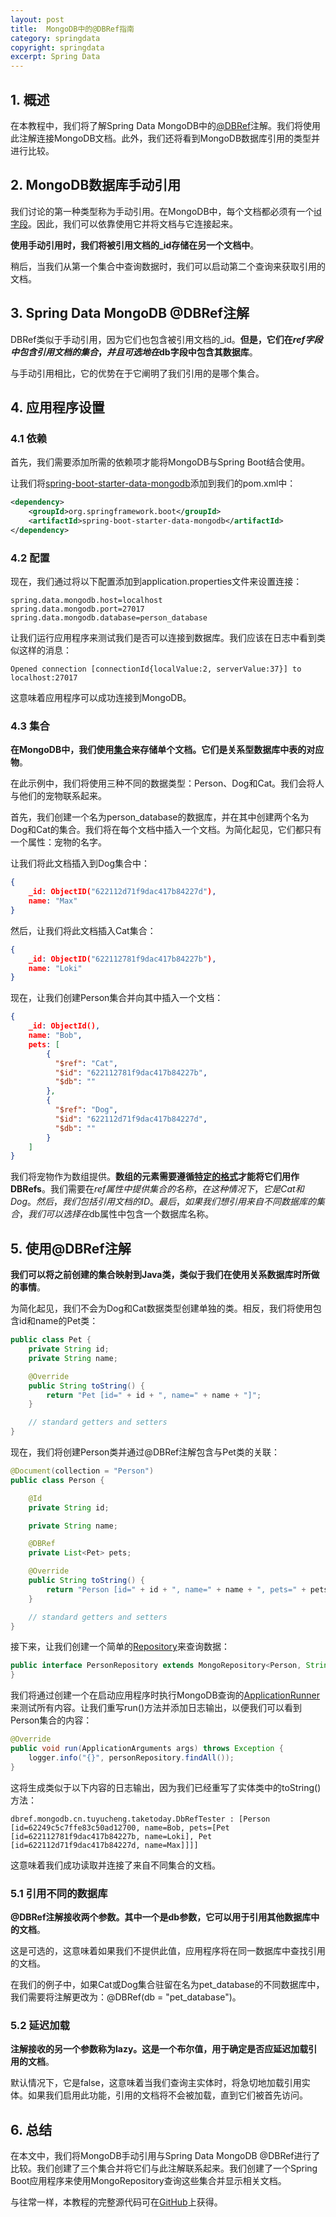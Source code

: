 ```yaml
---
layout: post
title:  MongoDB中的@DBRef指南
category: springdata
copyright: springdata
excerpt: Spring Data
---
```


## 1. 概述

在本教程中，我们将了解Spring Data MongoDB中的[@DBRef](https://www.baeldung.com/cascading-with-dbref-and-lifecycle-events-in-spring-data-mongodb#dbref)注解。我们将使用此注解连接MongoDB文档。此外，我们还将看到MongoDB数据库引用的类型并进行比较。

## 2. MongoDB数据库手动引用

我们讨论的第一种类型称为手动引用。在MongoDB中，每个文档都必须有一个[id字段](https://www.baeldung.com/java-mongodb-last-inserted-id#what-is-the-id-of-a-mongodb-document)。因此，我们可以依靠使用它并将文档与它连接起来。

**使用手动引用时，我们将被引用文档的_id存储在另一个文档中**。

稍后，当我们从第一个集合中查询数据时，我们可以启动第二个查询来获取引用的文档。

## 3. Spring Data MongoDB @DBRef注解

DBRef类似于手动引用，因为它们也包含被引用文档的_id。**但是，它们在$ref字段中包含引用文档的集合，并且可选地在$db字段中包含其数据库**。

与手动引用相比，它的优势在于它阐明了我们引用的是哪个集合。

## 4. 应用程序设置

### 4.1 依赖

首先，我们需要添加所需的依赖项才能将MongoDB与Spring Boot结合使用。

让我们将[spring-boot-starter-data-mongodb](https://mvnrepository.com/artifact/org.springframework.boot/spring-boot-starter-data-mongodb)添加到我们的pom.xml中：

```xml
<dependency>
    <groupId>org.springframework.boot</groupId>
    <artifactId>spring-boot-starter-data-mongodb</artifactId>
</dependency>
```

### 4.2 配置

现在，我们通过将以下配置添加到application.properties文件来设置连接：

```properties
spring.data.mongodb.host=localhost
spring.data.mongodb.port=27017
spring.data.mongodb.database=person_database
```

让我们运行应用程序来测试我们是否可以连接到数据库。我们应该在日志中看到类似这样的消息：

```shell
Opened connection [connectionId{localValue:2, serverValue:37}] to localhost:27017
```

这意味着应用程序可以成功连接到MongoDB。

### 4.3 集合

**在MongoDB中，我们使用[集合](https://docs.mongodb.com/manual/core/databases-and-collections/#collections)来存储单个文档。它们是关系型数据库中表的对应物**。

在此示例中，我们将使用三种不同的数据类型：Person、Dog和Cat。我们会将人与他们的宠物联系起来。

首先，我们创建一个名为person_database的数据库，并在其中创建两个名为Dog和Cat的集合。我们将在每个文档中插入一个文档。为简化起见，它们都只有一个属性：宠物的名字。

让我们将此文档插入到Dog集合中：

```json
{
    _id: ObjectID("622112d71f9dac417b84227d"), 
    name: "Max"
}
```

然后，让我们将此文档插入Cat集合：

```json
{
    _id: ObjectID("622112781f9dac417b84227b"),
    name: "Loki"
}
```

现在，让我们创建Person集合并向其中插入一个文档：

```json
{
    _id: ObjectId(),
    name: "Bob",
    pets: [
        {
          "$ref": "Cat",
          "$id": "622112781f9dac417b84227b",
          "$db": ""
        },    
        {
          "$ref": "Dog",
          "$id": "622112d71f9dac417b84227d",
          "$db": ""
        }
    ]
}
```

我们将宠物作为数组提供。**数组的元素需要遵循[特定的格式](https://docs.mongodb.com/manual/reference/database-references/#format)才能将它们用作DBRefs**。我们需要在$ref属性中提供集合的名称，在这种情况下，它是Cat和Dog。然后，我们包括引用文档的ID。最后，如果我们想引用来自不同数据库的集合，我们可以选择在$db属性中包含一个数据库名称。

## 5. 使用@DBRef注解

**我们可以将之前创建的集合映射到Java类，类似于我们在使用关系数据库时所做的事情**。

为简化起见，我们不会为Dog和Cat数据类型创建单独的类。相反，我们将使用包含id和name的Pet类：

```java
public class Pet {
    private String id;
    private String name;

    @Override
    public String toString() {
        return "Pet [id=" + id + ", name=" + name + "]";
    }

    // standard getters and setters
}
```

现在，我们将创建Person类并通过@DBRef注解包含与Pet类的关联：

```java
@Document(collection = "Person")
public class Person {

    @Id
    private String id;

    private String name;

    @DBRef
    private List<Pet> pets;

    @Override
    public String toString() {
        return "Person [id=" + id + ", name=" + name + ", pets=" + pets + "]";
    }

    // standard getters and setters
}
```

接下来，让我们创建一个简单的[Repository](https://www.baeldung.com/spring-data-mongodb-tutorial#using-mongorepository)来查询数据：

```java
public interface PersonRepository extends MongoRepository<Person, String> {
}
```

我们将通过创建一个在启动应用程序时执行MongoDB查询的[ApplicationRunner](https://www.baeldung.com/running-setup-logic-on-startup-in-spring#7-spring-boot-applicationrunner)来测试所有内容。让我们重写run()方法并添加日志输出，以便我们可以看到Person集合的内容：

```java
@Override
public void run(ApplicationArguments args) throws Exception {
    logger.info("{}", personRepository.findAll());
}
```

这将生成类似于以下内容的日志输出，因为我们已经重写了实体类中的toString()方法：

```shell
dbref.mongodb.cn.tuyucheng.taketoday.DbRefTester : [Person [id=62249c5c7ffe83c50ad12700, name=Bob, pets=[Pet [id=622112781f9dac417b84227b, name=Loki], Pet [id=622112d71f9dac417b84227d, name=Max]]]]
```

这意味着我们成功读取并连接了来自不同集合的文档。

### 5.1 引用不同的数据库

**@DBRef注解接收两个参数。其中一个是db参数，它可以用于引用其他数据库中的文档**。

这是可选的，这意味着如果我们不提供此值，应用程序将在同一数据库中查找引用的文档。

在我们的例子中，如果Cat或Dog集合驻留在名为pet_database的不同数据库中，我们需要将注解更改为：@DBRef(db = "pet_database")。

### 5.2 延迟加载

**注解接收的另一个参数称为lazy。这是一个布尔值，用于确定是否应延迟加载引用的文档**。

默认情况下，它是false，这意味着当我们查询主实体时，将急切地加载引用实体。如果我们启用此功能，引用的文档将不会被加载，直到它们被首先访问。

## 6. 总结

在本文中，我们将MongoDB手动引用与Spring Data MongoDB @DBRef进行了比较。我们创建了三个集合并将它们与此注解联系起来。我们创建了一个Spring Boot应用程序来使用MongoRepository查询这些集合并显示相关文档。

与往常一样，本教程的完整源代码可在[GitHub](https://github.com/tuyucheng7/taketoday-tutorial4j/tree/master/spring-data-modules)上获得。